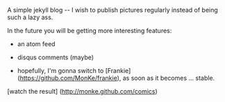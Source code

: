 A simple jekyll blog -- I wish to publish pictures regularly instead of being
such a lazy ass.

In the future you will be getting more interesting features:

* an atom feed

* disqus comments (maybe)

* hopefully, I'm gonna switch to [Frankie] (https://github.com/MonKe/frankie),
as soon as it becomes ... stable.

[watch the result] (http://monke.github.com/comics)
